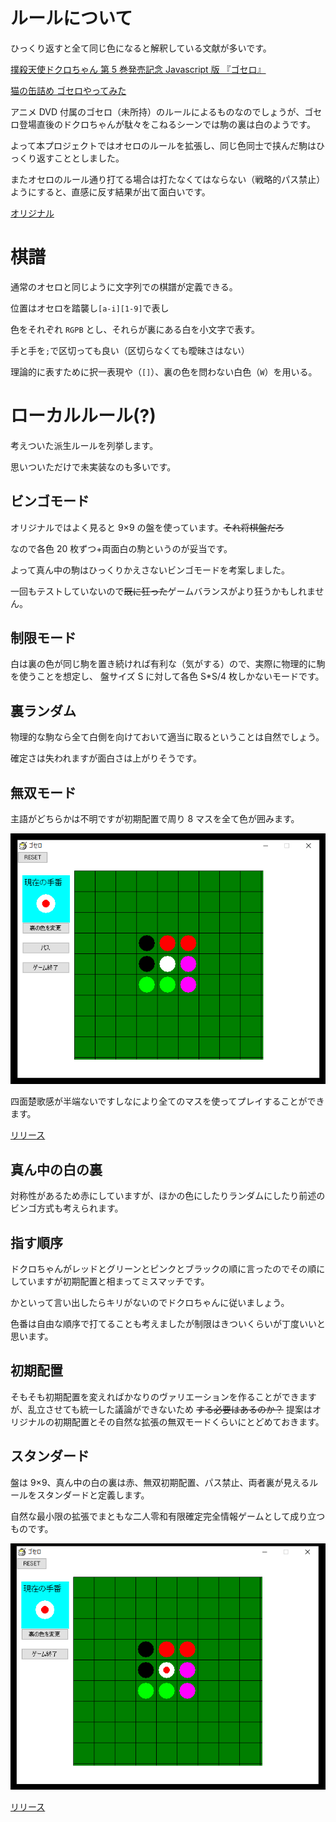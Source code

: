 # ルールについて

ひっくり返すと全て同じ色になると解釈している文献が多いです。

[撲殺天使ドクロちゃん 第 5 巻発売記念 Javascript 版 『ゴセロ』 ](http://castor.s26.xrea.com/blog/2005/03/11)

[猫の缶詰め ゴセロやってみた](http://nekokan00.blog8.fc2.com/blog-entry-60.html)

アニメ DVD 付属のゴセロ（未所持）のルールによるものなのでしょうが、ゴセロ登場直後のドクロちゃんが駄々をこねるシーンでは駒の裏は白のようです。

よって本プロジェクトではオセロのルールを拡張し、同じ色同士で挟んだ駒はひっくり返すこととしました。

またオセロのルール通り打てる場合は打たなくてはならない（戦略的パス禁止）ようにすると、直感に反す結果が出て面白いです。

[オリジナル](https://github.com/OLIET2357/gothello/releases/tag/original)

# 棋譜

通常のオセロと同じように文字列での棋譜が定義できる。

位置はオセロを踏襲し`[a-i][1-9]`で表し

色をそれぞれ `RGPB` とし、それらが裏にある白を小文字で表す。

手と手を`;`で区切っても良い（区切らなくても曖昧さはない）

理論的に表すために択一表現や（`[]`）、裏の色を問わない白色（`W`）を用いる。

# ローカルルール(?)

考えついた派生ルールを列挙します。

思いついただけで未実装なのも多いです。

## ビンゴモード

オリジナルではよく見ると 9×9 の盤を使っています。~~それ将棋盤だろ~~

なので各色 20 枚ずつ+両面白の駒というのが妥当です。

よって真ん中の駒はひっくりかえさないビンゴモードを考案しました。

一回もテストしていないので~~既に狂った~~ゲームバランスがより狂うかもしれません。

## 制限モード

白は裏の色が同じ駒を置き続ければ有利な（気がする）ので、実際に物理的に駒を使うことを想定し、
盤サイズ S に対して各色 S\*S/4 枚しかないモードです。

## 裏ランダム

物理的な駒なら全て白側を向けておいて適当に取るということは自然でしょう。

確定さは失われますが面白さは上がりそうです。

## 無双モード

主語がどちらかは不明ですが初期配置で周り 8 マスを全て色が囲みます。

![無双モード初期配置](img/musou.png)

四面楚歌感が半端ないですしなにより全てのマスを使ってプレイすることができます。

[リリース](https://github.com/OLIET2357/gothello/releases/tag/musou)

## 真ん中の白の裏

対称性があるため赤にしていますが、ほかの色にしたりランダムにしたり前述のビンゴ方式も考えられます。

## 指す順序

ドクロちゃんがレッドとグリーンとピンクとブラックの順に言ったのでその順にしていますが初期配置と相まってミスマッチです。

かといって言い出したらキリがないのでドクロちゃんに従いましょう。

色番は自由な順序で打てることも考えましたが制限はきついくらいが丁度いいと思います。

## 初期配置

そもそも初期配置を変えればかなりのヴァリエーションを作ることができますが、乱立させても統一した議論ができないため ~~する必要はあるのか？~~ 提案はオリジナルの初期配置とその自然な拡張の無双モードくらいにとどめておきます。

## スタンダード

盤は 9×9、真ん中の白の裏は赤、無双初期配置、パス禁止、両者裏が見えるルールをスタンダードと定義します。

自然な最小限の拡張でまともな二人零和有限確定完全情報ゲームとして成り立つものです。

![Standard](img/standard.png)

[リリース](https://github.com/OLIET2357/gothello/releases/tag/standard)
